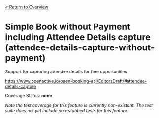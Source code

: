 [< Return to Overview](../../README.md)
# Simple Book without Payment including Attendee Details capture (attendee-details-capture-without-payment)

Support for capturing attendee details for free opportunities


https://www.openactive.io/open-booking-api/EditorsDraft/#attendee-details-capture

Coverage Status: **none**


*Note the test coverage for this feature is currently non-existant. The test suite does not yet include non-stubbed tests for this feature.*



